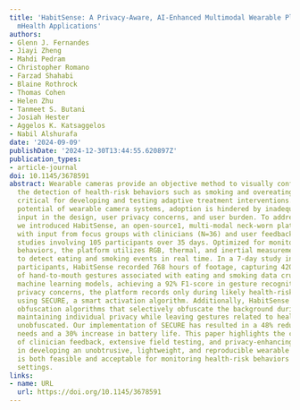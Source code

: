```yaml
---
title: 'HabitSense: A Privacy-Aware, AI-Enhanced Multimodal Wearable Platform for
  mHealth Applications'
authors:
- Glenn J. Fernandes
- Jiayi Zheng
- Mahdi Pedram
- Christopher Romano
- Farzad Shahabi
- Blaine Rothrock
- Thomas Cohen
- Helen Zhu
- Tanmeet S. Butani
- Josiah Hester
- Aggelos K. Katsaggelos
- Nabil Alshurafa
date: '2024-09-09'
publishDate: '2024-12-30T13:44:55.620897Z'
publication_types:
- article-journal
doi: 10.1145/3678591
abstract: Wearable cameras provide an objective method to visually confirm and automate
  the detection of health-risk behaviors such as smoking and overeating, which is
  critical for developing and testing adaptive treatment interventions. Despite the
  potential of wearable camera systems, adoption is hindered by inadequate clinician
  input in the design, user privacy concerns, and user burden. To address these barriers,
  we introduced HabitSense, an open-source1, multi-modal neck-worn platform developed
  with input from focus groups with clinicians (N=36) and user feedback from in-wild
  studies involving 105 participants over 35 days. Optimized for monitoring health-risk
  behaviors, the platform utilizes RGB, thermal, and inertial measurement unit sensors
  to detect eating and smoking events in real time. In a 7-day study involving 15
  participants, HabitSense recorded 768 hours of footage, capturing 420.91 minutes
  of hand-to-mouth gestures associated with eating and smoking data crucial for training
  machine learning models, achieving a 92% F1-score in gesture recognition. To address
  privacy concerns, the platform records only during likely health-risk behavior events
  using SECURE, a smart activation algorithm. Additionally, HabitSense employs on-device
  obfuscation algorithms that selectively obfuscate the background during recording,
  maintaining individual privacy while leaving gestures related to health-risk behaviors
  unobfuscated. Our implementation of SECURE has resulted in a 48% reduction in storage
  needs and a 30% increase in battery life. This paper highlights the critical roles
  of clinician feedback, extensive field testing, and privacy-enhancing algorithms
  in developing an unobtrusive, lightweight, and reproducible wearable system that
  is both feasible and acceptable for monitoring health-risk behaviors in real-world
  settings.
links:
- name: URL
  url: https://doi.org/10.1145/3678591
---
```


